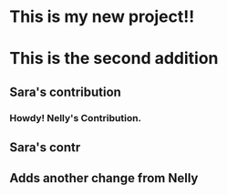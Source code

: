 # This is my new project!!

# This is the second addition


## Sara's contribution

### Howdy! Nelly's Contribution.

## Sara's contr

## Adds another change from Nelly 